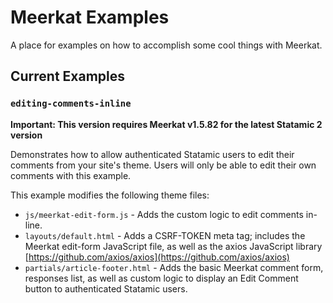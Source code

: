 # Meerkat Examples

A place for examples on how to accomplish some cool things with Meerkat.

## Current Examples

### `editing-comments-inline`

**Important: This version requires Meerkat v1.5.82 for the latest Statamic 2 version**

Demonstrates how to allow authenticated Statamic users to edit their comments from your site's theme. Users will only be able to edit their own comments with this example.

This example modifies the following theme files:

* `js/meerkat-edit-form.js` - Adds the custom logic to edit comments in-line.
* `layouts/default.html` - Adds a CSRF-TOKEN meta tag; includes the Meerkat edit-form JavaScript file, as well as the axios JavaScript library [https://github.com/axios/axios](https://github.com/axios/axios)
* `partials/article-footer.html` - Adds the basic Meerkat comment form, responses list, as well as custom logic to display an Edit Comment button to authenticated Statamic users.

